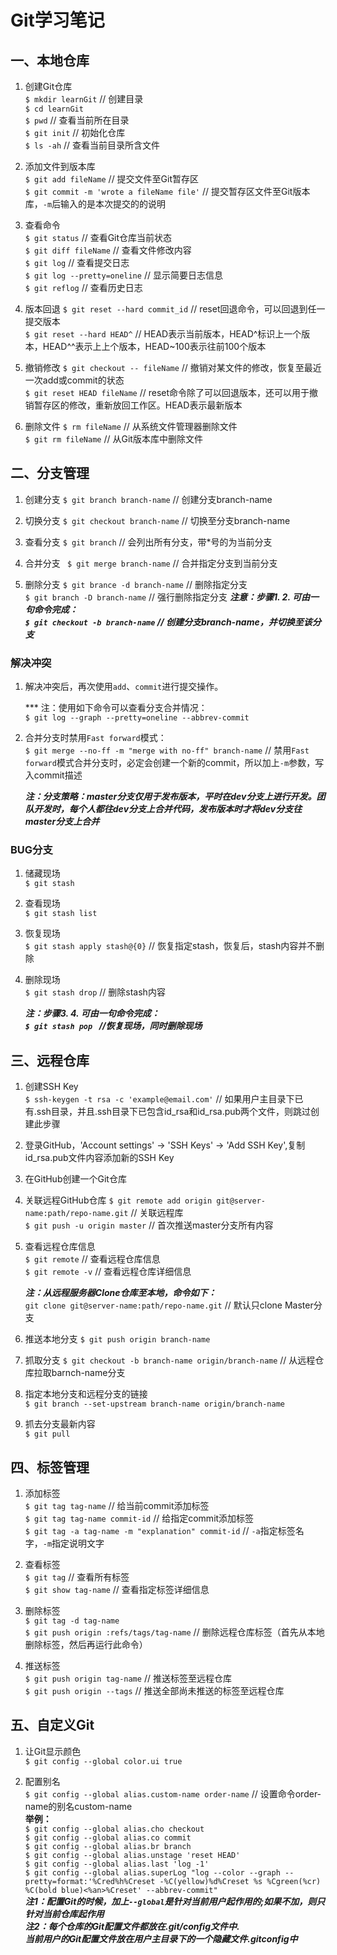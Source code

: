 # Git学习笔记
## 一、本地仓库
1. 创建Git仓库  
` $ mkdir learnGit `	// 创建目录  
` $ cd learnGit `  
` $ pwd `	// 查看当前所在目录  
` $ git init `	// 初始化仓库  
` $ ls -ah `	// 查看当前目录所含文件

2. 添加文件到版本库  
` $ git add fileName `	// 提交文件至Git暂存区  
` $ git commit -m 'wrote a fileName file' `	// 提交暂存区文件至Git版本库，`-m`后输入的是本次提交的的说明  

3. 查看命令  
` $ git status `	// 查看Git仓库当前状态  
` $ git diff fileName `	// 查看文件修改内容  
` $ git log `	// 查看提交日志  
` $ git log --pretty=oneline `	// 显示简要日志信息  
` $ git reflog ` // 查看历史日志  

4. 版本回退
` $ git reset --hard commit_id `	// reset回退命令，可以回退到任一提交版本  
` $ git reset --hard HEAD^ `	// HEAD表示当前版本，HEAD^标识上一个版本，HEAD^^表示上上个版本，HEAD~100表示往前100个版本  

5. 撤销修改
` $ git checkout -- fileName `	// 撤销对某文件的修改，恢复至最近一次add或commit的状态  
` $ git reset HEAD fileName `	// reset命令除了可以回退版本，还可以用于撤销暂存区的修改，重新放回工作区。HEAD表示最新版本  

6. 删除文件
` $ rm fileName `	// 从系统文件管理器删除文件  
` $ git rm fileName `	// 从Git版本库中删除文件  

## 二、分支管理
1. 创建分支
` $ git branch branch-name `	// 创建分支branch-name  

2. 切换分支
` $ git checkout branch-name `	// 切换至分支branch-name  

3. 查看分支
` $ git branch `	// 会列出所有分支，带*号的为当前分支  

4. 合并分支
` $ git merge branch-name`	// 合并指定分支到当前分支  

5. 删除分支
` $ git brance -d branch-name `	// 删除指定分支  
` $ git branch -D branch-name `	// 强行删除指定分支
	***注意：步骤1. 2. 可由一句命令完成：  
` $ git checkout -b branch-name `	// 创建分支branch-name，并切换至该分支***  

### 解决冲突
1. 解决冲突后，再次使用`add`、`commit`进行提交操作。  

	*** 注：使用如下命令可以查看分支合并情况：  
	` $ git log --graph --pretty=oneline --abbrev-commit `  
	
2. 合并分支时禁用`Fast forward`模式：  
` $ git merge --no-ff -m "merge with no-ff" branch-name `	// 禁用`Fast forward`模式合并分支时，必定会创建一个新的commit，所以加上`-m`参数，写入commit描述  

	***注：分支策略：master分支仅用于发布版本，平时在dev分支上进行开发。团队开发时，每个人都往dev分支上合并代码，发布版本时才将dev分支往master分支上合并***  

### BUG分支
1. 储藏现场  
` $ git stash `  

2. 查看现场  
` $ git stash list `  

3. 恢复现场  
` $ git stash apply stash@{0} `	// 恢复指定stash，恢复后，stash内容并不删除  

4. 删除现场  
` $ git stash drop `	// 删除stash内容  

	***注：步骤3. 4. 可由一句命令完成：  
`$ git stash pop `	//恢复现场，同时删除现场***  

## 三、远程仓库
1. 创建SSH Key  
` $ ssh-keygen -t rsa -c 'example@email.com' `	// 如果用户主目录下已有.ssh目录，并且.ssh目录下已包含id_rsa和id_rsa.pub两个文件，则跳过创建此步骤  

2. 登录GitHub，'Account settings' -> 'SSH Keys' -> 'Add SSH Key',复制id_rsa.pub文件内容添加新的SSH Key  

3. 在GitHub创建一个Git仓库  

4. 关联远程GitHub仓库
` $ git remote add origin git@server-name:path/repo-name.git `	// 关联远程库  
` $ git push -u origin master `		// 首次推送master分支所有内容  

5. 查看远程仓库信息  
` $ git remote `	// 查看远程仓库信息  
` $ git remote -v `	// 查看远程仓库详细信息

	***注：从远程服务器Clone仓库至本地，命令如下：***  
` git clone git@server-name:path/repo-name.git `	// 默认只clone Master分支  

6. 推送本地分支
` $ git push origin branch-name `	

7. 抓取分支
` $ git checkout -b branch-name origin/branch-name `	// 从远程仓库拉取barnch-name分支  

8. 指定本地分支和远程分支的链接  
` $ git branch --set-upstream branch-name origin/branch-name `  

9. 抓去分支最新内容  
` $ git pull `  

## 四、标签管理
1. 添加标签  
` $ git tag tag-name `	// 给当前commit添加标签  
` $ git tag tag-name commit-id `	// 给指定commit添加标签  
` $ git tag -a tag-name -m "explanation" commit-id `	// `-a`指定标签名字，`-m`指定说明文字  
2. 查看标签  
` $ git tag `	// 查看所有标签  
` $ git show tag-name `	// 查看指定标签详细信息  

3. 删除标签  
` $ git tag -d tag-name `  
` $ git push origin :refs/tags/tag-name `	// 删除远程仓库标签（首先从本地删除标签，然后再运行此命令）  

4. 推送标签  
` $ git push origin tag-name `	// 推送标签至远程仓库  
` $ git push origin --tags `	// 推送全部尚未推送的标签至远程仓库  


## 五、自定义Git
1. 让Git显示颜色  
` $ git config --global color.ui true `  

2. 配置别名  
` $ git config --global alias.custom-name order-name `	// 设置命令order-name的别名custom-name  
	**举例：**  
` $ git config --global alias.cho checkout `  
` $ git config --global alias.co commit `  
` $ git config --global alias.br branch `  
` $ git config --global alias.unstage 'reset HEAD' `  
` $ git config --global alias.last 'log -1' `  
` $ git config --global alias.superLog "log --color --graph --pretty=format:'%Cred%h%Creset -%C(yellow)%d%Creset %s %Cgreen(%cr) %C(bold blue)<%an>%Creset' --abbrev-commit" `  
***注1：配置Git的时候，加上`--global`是针对当前用户起作用的;如果不加，则只针对当前仓库起作用***  
***注2：每个仓库的Git配置文件都放在.git/config文件中.  
当前用户的Git配置文件放在用户主目录下的一个隐藏文件.gitconfig中***  















